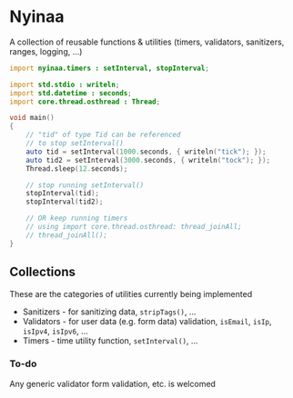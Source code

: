 # Nyinaa

A collection of reusable functions & utilities (timers, validators, sanitizers, ranges, logging, ...)

```d
import nyinaa.timers : setInterval, stopInterval;

import std.stdio : writeln;
import std.datetime : seconds;
import core.thread.osthread : Thread;

void main()
{
	// "tid" of type Tid can be referenced 
	// to stop setInterval()
	auto tid = setInterval(1000.seconds, { writeln("tick"); });
	auto tid2 = setInterval(3000.seconds, { writeln("tock"); });
	Thread.sleep(12.seconds);

	// stop running setInterval()
	stopInterval(tid);
	stopInterval(tid2);

	// OR keep running timers
	// using import core.thread.osthread: thread_joinAll;
    // thread_joinAll();
}
```
## Collections
These are the categories of utilities currently being implemented

* Sanitizers - for sanitizing data, `stripTags()`, ...
* Validators - for user data (e.g. form data) validation, `isEmail`, `isIp`, `isIpv4`, `isIpv6`, ...
* Timers - time utility function, `setInterval()`, ...

### To-do
Any generic validator form validation, etc. is welcomed


